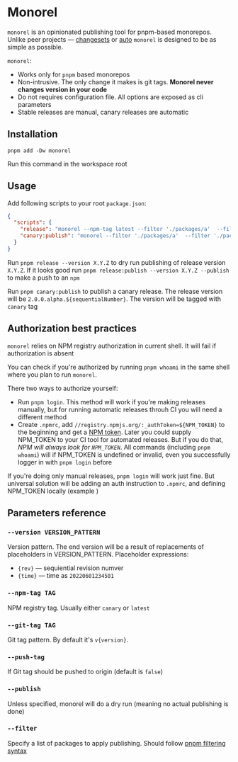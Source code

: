 # Monorel

`monorel` is an opinionated publishing tool for pnpm-based monorepos. Unlike peer projects — [changesets](https://github.com/changesets/changesets) or [auto](https://github.com/intuit/auto) `monorel` is designed to be as simple as possible. 

`monorel`:

 - Works only for `pnpm` based monorepos
 - Non-intrusive. The only change it makes is git tags. **Monorel never changes version in your code**
 - Do not requires configuration file. All options are exposed as cli parameters
 - Stable releases are manual, canary releases are automatic

## Installation

```
pnpm add -Dw monorel
```

Run this command in the workspace root

## Usage

Add following scripts to your root `package.json`:

```json
{
  "scripts": {
    "release": "monorel --npm-tag latest --filter './packages/a'  --filter './packages/b'",
    "canary:publish": "monorel --filter './packages/a'  --filter './packages/b' --version '2.0.0-alpha.{rev}' --npm-tag canary --publish"
  }
}
```

Run `pnpm release --version X.Y.Z` to dry run publishing of release version `X.Y.Z`. 
If it looks good run `pnpm release:publish --version X.Y.Z --publish` to make a push to an `npm`

Run `pnpm canary:publish` to publish a canary release. The release version will be `2.0.0.alpha.${sequentialNumber}`. The version 
will be tagged with `canary` tag

## Authorization best practices

`monorel` relies on NPM registry authorization in current shell. It will fail if authorization is absent 

You can check if you're authorized by running `pnpm whoami` in the same shell where you plan to run `monorel`.

There two ways to authorize yourself:
 - Run `pnpm login`. This method will work if you're making releases manually, but for running automatic releases throuh CI you will need a different 
method
 - Create `.npmrc`, add `//registry.npmjs.org/:_authToken=${NPM_TOKEN}` to the beginning and get a [NPM token](https://docs.npmjs.com/creating-and-viewing-access-tokens). Later
you could supply NPM_TOKEN to your CI tool for automated releases. But if you do that, *NPM will always look for `NPM_TOKEN`*. All commands (including `pnpm whoami`) will
if NPM_TOKEN is undefined or invalid, even you successfully logger in with `pnpm login` before

If you're doing only manual releases, `pnpm login` will work just fine. But universal solution will be adding an auth instruction to `.npmrc`, and
defining NPM_TOKEN locally (example )



## Parameters reference

### `--version VERSION_PATTERN`

Version pattern. The end version will be a result of replacements of placeholders in VERSION_PATTERN. Placeholder expressions:

* `{rev}` — sequiential revision numver
* `{time}` — time as `20220601234501`

### `--npm-tag TAG`

NPM registry tag. Usually either `canary` or `latest`

### `--git-tag TAG`

Git tag pattern. By default it's `v{version}`.

### `--push-tag`

If Git tag should be pushed to origin (default is `false`)

### `--publish`

Unless specified, monorel will do a dry run (meaning no actual publishing is done)

### `--filter`

Specify a list of packages to apply publishing. Should follow [pnpm filtering syntax](https://pnpm.io/filtering)




